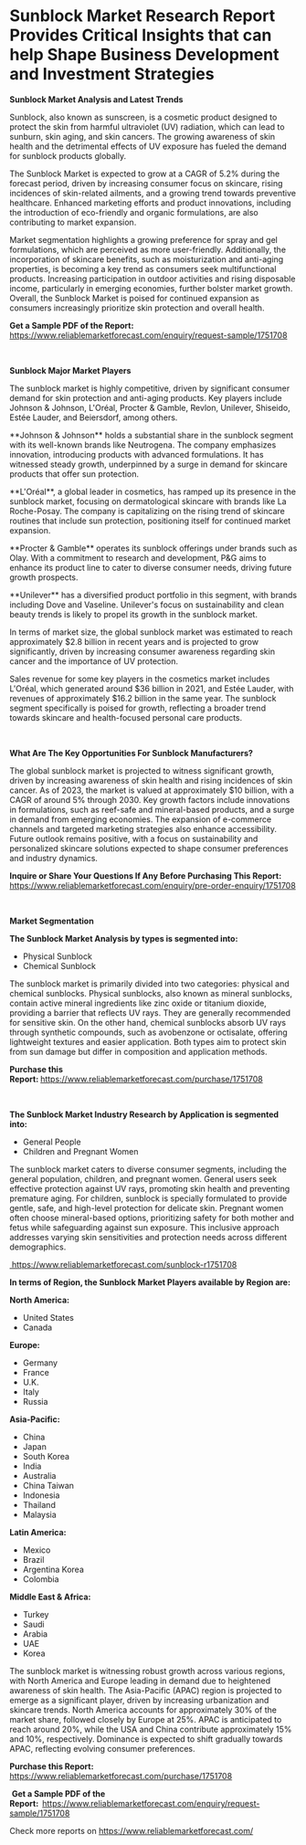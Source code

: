 <p><h1>Sunblock Market Research Report Provides Critical Insights that can help Shape Business Development and Investment Strategies</h1></p><p><strong>Sunblock Market Analysis and Latest Trends</strong></p>
<p><p>Sunblock, also known as sunscreen, is a cosmetic product designed to protect the skin from harmful ultraviolet (UV) radiation, which can lead to sunburn, skin aging, and skin cancers. The growing awareness of skin health and the detrimental effects of UV exposure has fueled the demand for sunblock products globally.</p><p>The Sunblock Market is expected to grow at a CAGR of 5.2% during the forecast period, driven by increasing consumer focus on skincare, rising incidences of skin-related ailments, and a growing trend towards preventive healthcare. Enhanced marketing efforts and product innovations, including the introduction of eco-friendly and organic formulations, are also contributing to market expansion.</p><p>Market segmentation highlights a growing preference for spray and gel formulations, which are perceived as more user-friendly. Additionally, the incorporation of skincare benefits, such as moisturization and anti-aging properties, is becoming a key trend as consumers seek multifunctional products. Increasing participation in outdoor activities and rising disposable income, particularly in emerging economies, further bolster market growth. Overall, the Sunblock Market is poised for continued expansion as consumers increasingly prioritize skin protection and overall health.</p></p>
<p><strong>Get a Sample PDF of the Report:&nbsp;</strong> <a href="https://www.reliablemarketforecast.com/enquiry/request-sample/1751708?utm_campaign=3078&utm_medium=2&utm_source=Github&utm_content=ia&utm_term=04042025&utm_id=sunblock">https://www.reliablemarketforecast.com/enquiry/request-sample/1751708</a></p>
<p>&nbsp;</p>
<p><strong>Sunblock Major Market Players</strong></p>
<p><p>The sunblock market is highly competitive, driven by significant consumer demand for skin protection and anti-aging products. Key players include Johnson & Johnson, L'Oréal, Procter & Gamble, Revlon, Unilever, Shiseido, Estée Lauder, and Beiersdorf, among others.</p><p>**Johnson & Johnson** holds a substantial share in the sunblock segment with its well-known brands like Neutrogena. The company emphasizes innovation, introducing products with advanced formulations. It has witnessed steady growth, underpinned by a surge in demand for skincare products that offer sun protection.</p><p>**L'Oréal**, a global leader in cosmetics, has ramped up its presence in the sunblock market, focusing on dermatological skincare with brands like La Roche-Posay. The company is capitalizing on the rising trend of skincare routines that include sun protection, positioning itself for continued market expansion.</p><p>**Procter & Gamble** operates its sunblock offerings under brands such as Olay. With a commitment to research and development, P&G aims to enhance its product line to cater to diverse consumer needs, driving future growth prospects.</p><p>**Unilever** has a diversified product portfolio in this segment, with brands including Dove and Vaseline. Unilever's focus on sustainability and clean beauty trends is likely to propel its growth in the sunblock market.</p><p>In terms of market size, the global sunblock market was estimated to reach approximately $2.8 billion in recent years and is projected to grow significantly, driven by increasing consumer awareness regarding skin cancer and the importance of UV protection.</p><p>Sales revenue for some key players in the cosmetics market includes L'Oréal, which generated around $36 billion in 2021, and Estée Lauder, with revenues of approximately $16.2 billion in the same year. The sunblock segment specifically is poised for growth, reflecting a broader trend towards skincare and health-focused personal care products.</p></p>
<p>&nbsp;</p>
<p><strong>What Are The Key Opportunities For Sunblock Manufacturers?</strong></p>
<p><p>The global sunblock market is projected to witness significant growth, driven by increasing awareness of skin health and rising incidences of skin cancer. As of 2023, the market is valued at approximately $10 billion, with a CAGR of around 5% through 2030. Key growth factors include innovations in formulations, such as reef-safe and mineral-based products, and a surge in demand from emerging economies. The expansion of e-commerce channels and targeted marketing strategies also enhance accessibility. Future outlook remains positive, with a focus on sustainability and personalized skincare solutions expected to shape consumer preferences and industry dynamics.</p></p>
<p><strong>Inquire or Share Your Questions If Any Before Purchasing This Report:</strong> <a href="https://www.reliablemarketforecast.com/enquiry/pre-order-enquiry/1751708?utm_campaign=3078&utm_medium=2&utm_source=Github&utm_content=ia&utm_term=04042025&utm_id=sunblock">https://www.reliablemarketforecast.com/enquiry/pre-order-enquiry/1751708</a></p>
<p>&nbsp;</p>
<p><strong>Market Segmentation</strong></p>
<p><strong>The Sunblock Market Analysis by types is segmented into:</strong></p>
<p><ul><li>Physical Sunblock</li><li>Chemical Sunblock</li></ul></p>
<p><p>The sunblock market is primarily divided into two categories: physical and chemical sunblocks. Physical sunblocks, also known as mineral sunblocks, contain active mineral ingredients like zinc oxide or titanium dioxide, providing a barrier that reflects UV rays. They are generally recommended for sensitive skin. On the other hand, chemical sunblocks absorb UV rays through synthetic compounds, such as avobenzone or octisalate, offering lightweight textures and easier application. Both types aim to protect skin from sun damage but differ in composition and application methods.</p></p>
<p><strong>Purchase this Report:&nbsp;</strong><a href="https://www.reliablemarketforecast.com/purchase/1751708?utm_campaign=3078&utm_medium=2&utm_source=Github&utm_content=ia&utm_term=04042025&utm_id=sunblock">https://www.reliablemarketforecast.com/purchase/1751708</a></p>
<p>&nbsp;</p>
<p><strong>The Sunblock Market Industry Research by Application is segmented into:</strong></p>
<p><ul><li>General People</li><li>Children and Pregnant Women</li></ul></p>
<p><p>The sunblock market caters to diverse consumer segments, including the general population, children, and pregnant women. General users seek effective protection against UV rays, promoting skin health and preventing premature aging. For children, sunblock is specially formulated to provide gentle, safe, and high-level protection for delicate skin. Pregnant women often choose mineral-based options, prioritizing safety for both mother and fetus while safeguarding against sun exposure. This inclusive approach addresses varying skin sensitivities and protection needs across different demographics.</p></p>
<p><a href="https://www.reliablemarketforecast.com/sunblock-r1751708?utm_campaign=3078&utm_medium=2&utm_source=Github&utm_content=ia&utm_term=04042025&utm_id=sunblock">&nbsp;https://www.reliablemarketforecast.com/sunblock-r1751708</a></p>
<p><strong>In terms of Region, the Sunblock Market Players available by Region are:</strong></p>
<p>
    <p> <strong> North America: </strong>
        <ul>
            <li>United States</li>
            <li>Canada</li>
        </ul>
        </p> 
    <p> <strong> Europe: </strong>
        <ul>
            <li>Germany</li>
            <li>France</li>
            <li>U.K.</li>
            <li>Italy</li>
            <li>Russia</li>
        </ul>
        </p> 
    <p> <strong> Asia-Pacific: </strong>
        <ul>
            <li>China</li>
            <li>Japan</li>
            <li>South Korea</li>
            <li>India</li>
            <li>Australia</li>
            <li>China Taiwan</li>
            <li>Indonesia</li>
            <li>Thailand</li>
            <li>Malaysia</li>
        </ul>
        </p> 
    <p> <strong> Latin America: </strong>
        <ul>
            <li>Mexico</li>
            <li>Brazil</li>
            <li>Argentina Korea</li>
            <li>Colombia</li>
        </ul>
        </p> 
    <p> <strong> Middle East & Africa: </strong>
        <ul>
            <li>Turkey</li>
            <li>Saudi</li>
            <li>Arabia</li>
            <li>UAE</li>
            <li>Korea</li>
        </ul>
    </p>
    </p>
<p><p>The sunblock market is witnessing robust growth across various regions, with North America and Europe leading in demand due to heightened awareness of skin health. The Asia-Pacific (APAC) region is projected to emerge as a significant player, driven by increasing urbanization and skincare trends. North America accounts for approximately 30% of the market share, followed closely by Europe at 25%. APAC is anticipated to reach around 20%, while the USA and China contribute approximately 15% and 10%, respectively. Dominance is expected to shift gradually towards APAC, reflecting evolving consumer preferences. </p></p>
<p><strong>Purchase this Report: </strong><a href="https://www.reliablemarketforecast.com/purchase/1751708?utm_campaign=3078&utm_medium=2&utm_source=Github&utm_content=ia&utm_term=04042025&utm_id=sunblock">https://www.reliablemarketforecast.com/purchase/1751708</a></p>
<p>&nbsp;<strong>Get a Sample PDF of the Report:&nbsp;&nbsp;</strong><a href="https://www.reliablemarketforecast.com/enquiry/request-sample/1751708?utm_campaign=3078&utm_medium=2&utm_source=Github&utm_content=ia&utm_term=04042025&utm_id=sunblock">https://www.reliablemarketforecast.com/enquiry/request-sample/1751708</a></p>
<p><strong></strong></p>
<p>Check more reports on <a href="https://www.reliablemarketforecast.com/?utm_campaign=3078&utm_medium=2&utm_source=Github&utm_content=ia&utm_term=04042025&utm_id=sunblock">https://www.reliablemarketforecast.com/</a></p>